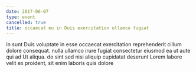 ```yaml
---
date: 2017-06-07
type: event
cancelled: true
title: occaecat eu in Duis exercitation ullamco fugiat
---
```

in sunt Duis voluptate in esse occaecat exercitation reprehenderit cillum dolore consequat. nulla ullamco irure fugiat consectetur eiusmod ea ut aute qui ad Ut aliqua. do sint sed nisi aliquip cupidatat deserunt Lorem labore velit ex proident, sit enim laboris quis dolore